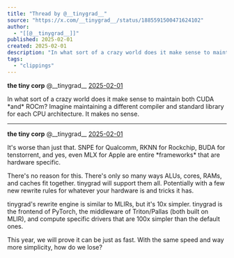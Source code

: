 ```yaml
---
title: "Thread by @__tinygrad__"
source: "https://x.com/__tinygrad__/status/1885591500471624102"
author:
  - "[[@__tinygrad__]]"
published: 2025-02-01
created: 2025-02-01
description: "In what sort of a crazy world does it make sense to maintain both CUDA *and* ROCm? Imagine maintaining a different compiler and standard lib"
tags:
  - "clippings"
---
```

**the tiny corp** @\_\_tinygrad\_\_ [2025-02-01](https://x.com/__tinygrad__/status/1885588961177067621)

In what sort of a crazy world does it make sense to maintain both CUDA \*and\* ROCm? Imagine maintaining a different compiler and standard library for each CPU architecture. It makes no sense.

---

**the tiny corp** @\_\_tinygrad\_\_ [2025-02-01](https://x.com/__tinygrad__/status/1885591500471624102)

It's worse than just that. SNPE for Qualcomm, RKNN for Rockchip, BUDA for tenstorrent, and yes, even MLX for Apple are entire \*frameworks\* that are hardware specific.

There's no reason for this. There's only so many ways ALUs, cores, RAMs, and caches fit together. tinygrad will support them all. Potentially with a few new rewrite rules for whatever your hardware is and tricks it has.

tinygrad's rewrite engine is similar to MLIRs, but it's 10x simpler. tinygrad is the frontend of PyTorch, the middleware of Triton/Pallas (both built on MLIR), and compute specific drivers that are 100x simpler than the default ones.

This year, we will prove it can be just as fast. With the same speed and way more simplicity, how do we lose?